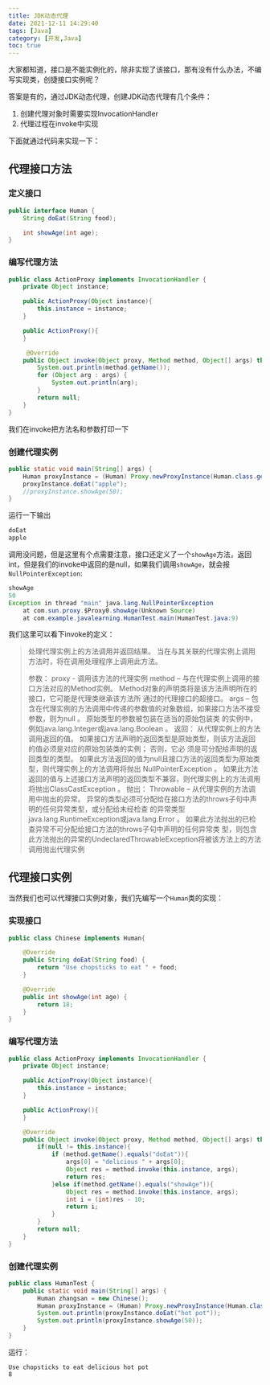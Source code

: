 ```yaml
---
title: JDK动态代理
date: 2021-12-11 14:29:40
tags: [Java]
category: [开发,Java]
toc: true
---
```


大家都知道，接口是不能实例化的，除非实现了该接口，那有没有什么办法，不编写实现类，创捷接口实例呢？

答案是有的，通过JDK动态代理，创建JDK动态代理有几个条件：
1. 创建代理对象时需要实现InvocationHandler
2. 代理过程在invoke中实现     

<!-- more -->
下面就通过代码来实现一下：

## 代理接口方法

### 定义接口

```java
public interface Human {
    String doEat(String food);

    int showAge(int age);
}
```



### 编写代理方法

```java
public class ActionProxy implements InvocationHandler {
    private Object instance;

    public ActionProxy(Object instance){
        this.instance = instance;
    }

    public ActionProxy(){
    }

     @Override
    public Object invoke(Object proxy, Method method, Object[] args) throws Throwable {
        System.out.println(method.getName());
        for (Object arg : args) {
            System.out.println(arg);
        }
        return null;
    }
}
```

我们在invoke把方法名和参数打印一下



### 创建代理实例

```java
public static void main(String[] args) {
    Human proxyInstance = (Human) Proxy.newProxyInstance(Human.class.getClassLoader(), new Class[]{Human.class}, new ActionProxy());
    proxyInstance.doEat("apple");
    //proxyInstance.showAge(50);
}
```



运行一下输出

```java
doEat
apple
```



调用没问题，但是这里有个点需要注意，接口还定义了一个`showAge`方法，返回int，但是我们的invoke中返回的是null，如果我们调用`showAge`，就会报`NullPointerException`:

```java
showAge
50
Exception in thread "main" java.lang.NullPointerException
	at com.sun.proxy.$Proxy0.showAge(Unknown Source)
	at com.example.javalearning.HumanTest.main(HumanTest.java:9)
```

我们这里可以看下invoke的定义：

> 处理代理实例上的方法调用并返回结果。 当在与其关联的代理实例上调用方法时，将在调用处理程序上调用此方法。
>
> 参数：
> 				proxy - 调用该方法的代理实例
> 				method – 与在代理实例上调用的接口方法对应的Method实例。 Method对象的声明类将是该方法声明所在的接口，它可能是代理类继承该方法所				通过的代理接口的超接口。
> 				args – 包含在代理实例的方法调用中传递的参数值的对象数组，如果接口方法不接受参数，则为null 。 原始类型的参数被包装在适当的原始包装类				的实例中，例如java.lang.Integer或java.lang.Boolean 。
> 返回：	从代理实例上的方法调用返回的值。 如果接口方法声明的返回类型是原始类型，则该方法返回的值必须是对应的原始包装类的实例； 否则，它必				须是可分配给声明的返回类型的类型。 如果此方法返回的值为null且接口方法的返回类型为原始类型，则代理实例上的方法调用将抛出                           				NullPointerException 。 如果此方法返回的值与上述接口方法声明的返回类型不兼容，则代理实例上的方法调用将抛出ClassCastException 。
> 抛出：	Throwable – 从代理实例的方法调用中抛出的异常。 异常的类型必须可分配给在接口方法的throws子句中声明的任何异常类型，或分配给未经检查				的异常类型java.lang.RuntimeException或java.lang.Error 。 如果此方法抛出的已检查异常不可分配给接口方法的throws子句中声明的任何异常类				型，则包含此方法抛出的异常的UndeclaredThrowableException将被该方法上的方法调用抛出代理实例



## 代理接口实例

当然我们也可以代理接口实例对象，我们先编写一个`Human`类的实现：

### 实现接口

```java
public class Chinese implements Human{

    @Override
    public String doEat(String food) {
        return "Use chopsticks to eat " + food;
    }

    @Override
    public int showAge(int age) {
        return 18;
    }
}
```

### 编写代理方法

```java
public class ActionProxy implements InvocationHandler {
    private Object instance;

    public ActionProxy(Object instance){
        this.instance = instance;
    }

    public ActionProxy(){
    }

    @Override
    public Object invoke(Object proxy, Method method, Object[] args) throws Throwable {
        if(null != this.instance){
            if (method.getName().equals("doEat")){
                args[0] = "delicious " + args[0];
                Object res = method.invoke(this.instance, args);
                return res;
            }else if(method.getName().equals("showAge")){
                Object res = method.invoke(this.instance, args);
                int i = (int)res - 10;
                return i;
            }
        }
        return null;
    }
}
```

### 创建代理实例

```java
public class HumanTest {
    public static void main(String[] args) {
        Human zhangsan = new Chinese();
        Human proxyInstance = (Human) Proxy.newProxyInstance(Human.class.getClassLoader(), new Class[]{Human.class}, new ActionProxy(zhangsan));
        System.out.println(proxyInstance.doEat("hot pot"));
        System.out.println(proxyInstance.showAge(50));
    }
}
```



运行：

```
Use chopsticks to eat delicious hot pot
8
```

